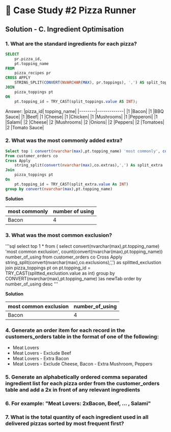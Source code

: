 # 🍕 Case Study #2 Pizza Runner

## Solution - C. Ingredient Optimisation

### 1. What are the standard ingredients for each pizza?
```sql
SELECT
    pr.pizza_id,
    pt.topping_name
FROM
    pizza_recipes pr
CROSS APPLY
    STRING_SPLIT(CONVERT(NVARCHAR(MAX), pr.toppings), ',') AS split_toppings
JOIN
    pizza_toppings pt
ON
    pt.topping_id = TRY_CAST(split_toppings.value AS INT);
```

Answer:
  |pizza_id|	topping_name|
  |--------|-------------|
  |1	|Bacon|
  |1	|BBQ Sauce|
  |1	|Beef|
  |1	|Cheese|
  |1	|Chicken|
  |1	|Mushrooms|
  |1	|Pepperoni|
  |1	|Salami|
  |2	|Cheese|
  |2	|Mushrooms|
  |2	|Onions|
  |2	|Peppers|
  |2	|Tomatoes|
  |2	|Tomato Sauce|

### 2. What was the most commonly added extra?

```sql
Select top 1 convert(nvarchar(max),pt.topping_name) 'most commonly', count(convert(nvarchar(max),pt.topping_name)) 'number of using'
From customer_orders co
Cross Apply
	string_split(convert(nvarchar(max),co.extras),',') As split_extra
Join 
	pizza_toppings pt
On 
	pt.topping_id = TRY_CAST(split_extra.value As INT)
group by convert(nvarchar(max),pt.topping_name)
```

**Solution**

|most commonly|number of using|
|-------------|---------------|
|Bacon| 4|

### 3. What was the most common exclusion?

'''sql
select top 1 * from 
(
select convert(nvarchar(max),pt.topping_name) 'most common exclusion', count(convert(nvarchar(max),pt.topping_name)) number_of_using
from customer_orders co
Cross Apply
	string_split(convert(nvarchar(max),co.exclusions),',') as splitted_exclustion
join pizza_toppings pt
on pt.topping_id = TRY_CAST(splitted_exclustion.value as int)
group by CONVERT(nvarchar(max),pt.topping_name) 
)as newTab
order by number_of_using desc
'''

**Solution**

|most common exclusion|number_of_using|
|---------------------|---------------|
|Bacon| 4|

### 4. Generate an order item for each record in the customers_orders table in the format of one of the following:
- Meat Lovers
- Meat Lovers - Exclude Beef
- Meat Lovers - Extra Bacon
- Meat Lovers - Exclude Cheese, Bacon - Extra Mushroom, Peppers

### 5. Generate an alphabetically ordered comma separated ingredient list for each pizza order from the customer_orders table and add a 2x in front of any relevant ingredients

### 6. For example: "Meat Lovers: 2xBacon, Beef, ... , Salami"

### 7. What is the total quantity of each ingredient used in all delivered pizzas sorted by most frequent first?